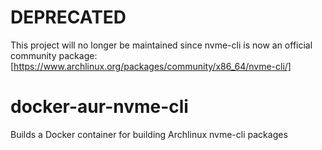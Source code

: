 # DEPRECATED
This project will no longer be maintained since nvme-cli is now an
official community package: [https://www.archlinux.org/packages/community/x86_64/nvme-cli/]

docker-aur-nvme-cli
===================
Builds a Docker container for building Archlinux nvme-cli packages
